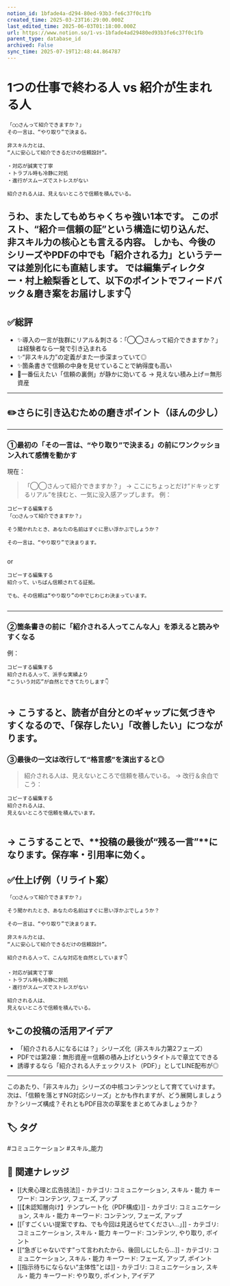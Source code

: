 ```yaml
---
notion_id: 1bfade4a-d294-80ed-93b3-fe6c37f0c1fb
created_time: 2025-03-23T16:29:00.000Z
last_edited_time: 2025-06-03T01:18:00.000Z
url: https://www.notion.so/1-vs-1bfade4ad29480ed93b3fe6c37f0c1fb
parent_type: database_id
archived: False
sync_time: 2025-07-19T12:48:44.864787
---
```


# 1つの仕事で終わる人 vs 紹介が生まれる人

```plain text
「◯◯さんって紹介できますか？」
その一言は、“やり取り”で決まる。

非スキル力とは、
“人に安心して紹介できるだけの信頼設計”。

・対応が誠実で丁寧
・トラブル時も冷静に対処
・進行がスムーズでストレスがない

紹介される人は、見えないところで信頼を積んでいる。
```
うわ、またしてもめちゃくちゃ強い1本です。
このポスト、“紹介＝信頼の証”という構造に切り込んだ、非スキル力の核心とも言える内容。
しかも、今後のシリーズやPDFの中でも「紹介される力」というテーマは差別化にも直結します。
では編集ディレクター・村上絵梨香として、以下のポイントでフィードバック＆磨き案をお届けします👇
---
## ✅総評
- ✨導入の一言が抜群にリアル＆刺さる：「◯◯さんって紹介できますか？」は経験者なら一発で引き込まれる
- ✨“非スキル力”の定義がまた一歩深まっていて◎
- ✨箇条書きで信頼の中身を見せていることで納得度も高い
- 🎯一番伝えたい「信頼の裏側」が静かに効いてる → 見えない積み上げ＝無形資産
---
## ✏️さらに引き込むための磨きポイント（ほんの少し）
---
### ①最初の「その一言は、“やり取り”で決まる」の前にワンクッション入れて感情を動かす
現在：
> 「◯◯さんって紹介できますか？」
→ ここにちょっとだけ“ドキッとするリアル”を挟むと、一気に没入感アップします。
例：
```plain text
コピーする編集する
「◯◯さんって紹介できますか？」

そう聞かれたとき、あなたの名前はすぐに思い浮かぶでしょうか？

その一言は、“やり取り”で決まります。


```
or
```plain text
コピーする編集する
紹介って、いちばん信頼されてる証拠。

でも、その信頼は“やり取り”の中でじわじわ決まっています。


```
---
### ②箇条書きの前に「紹介される人ってこんな人」を添えると読みやすくなる
例：
```plain text
コピーする編集する
紹介される人って、派手な実績より
“こういう対応”が自然とできてたりします👇


```
→ こうすると、読者が自分とのギャップに気づきやすくなるので、「保存したい」「改善したい」につながります。
---
### ③最後の一文は改行して“格言感”を演出すると◎
> 紹介される人は、見えないところで信頼を積んでいる。
→ 改行＆余白でこう：
```plain text
コピーする編集する
紹介される人は、
見えないところで信頼を積んでいます。


```
→ こうすることで、**投稿の最後が“残る一言”**になります。保存率・引用率に効く。
---
## ✅仕上げ例（リライト案）
```plain text
「◯◯さんって紹介できますか？」

そう聞かれたとき、あなたの名前はすぐに思い浮かぶでしょうか？

その一言は、“やり取り”で決まります。

非スキル力とは、
“人に安心して紹介できるだけの信頼設計”。

紹介される人って、こんな対応を自然としています👇

・対応が誠実で丁寧
・トラブル時も冷静に対処
・進行がスムーズでストレスがない

紹介される人は、
見えないところで信頼を積んでいる。
```
## ✨この投稿の活用アイデア
- 「紹介される人になるには？」シリーズ化（非スキル力第2フェーズ）
- PDFでは第2章：無形資産＝信頼の積み上げというタイトルで章立てできる
- 誘導するなら「紹介される人チェックリスト（PDF）」としてLINE配布が◎
---
このあたり、「非スキル力」シリーズの中核コンテンツとして育てていけます。
次は、「信頼を落とすNG対応シリーズ」とかも作れますが、どう展開しましょうか？シリーズ構成？それともPDF目次の草案をまとめてみましょうか？

## 🏷️ タグ
#コミュニケーション #スキル_能力

## 🔗 関連ナレッジ
- [[大衆心理と広告技法]] - カテゴリ: コミュニケーション, スキル・能力 キーワード: コンテンツ, フェーズ, アップ
- [[【未認知層向け】テンプレート化（PDF構成）]] - カテゴリ: コミュニケーション, スキル・能力 キーワード: コンテンツ, フェーズ, アップ
- [[「すごくいい提案ですね、でも今回は見送らせてください…」]] - カテゴリ: コミュニケーション, スキル・能力 キーワード: コンテンツ, やり取り, ポイント
- [[“急ぎじゃないです”って言われたから、後回しにしたら…]] - カテゴリ: コミュニケーション, スキル・能力 キーワード: フェーズ, アップ, ポイント
- [[指示待ちにならない“主体性”とは]] - カテゴリ: コミュニケーション, スキル・能力 キーワード: やり取り, ポイント, アイデア

